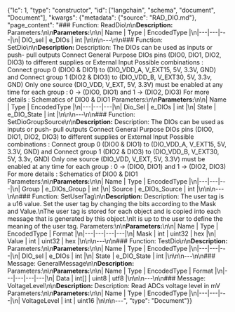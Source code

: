 {"lc": 1, "type": "constructor", "id": ["langchain", "schema", "document", "Document"], "kwargs": {"metadata": {"source": "RAD_DIO.md"}, "page_content": "### Function: ReadDio\n\n**Description:** Parameters:\n\n**Parameters:**\n\n| Name | Type | EncodedType |\n|---|---|---|\n| DIO_sel | e_DIOs | int |\n\n\n---\n\n### Function: SetDio\n\n**Description:** Description: The DIOs can be used as inputs or push- pull outputs Connect General Purpose DIOs pins (DIO0, DIO1, DIO2, DIO3) to different supplies or External Input Possible combinations : Connect group 0 (DIO0 & DIO1) to (DIO_VDD_A, V_EXT15, 5V, 3.3V, GND) and Connect group 1 (DIO2 & DIO3) to (DIO_VDD_B, V_EXT30, 5V, 3.3v, GND) Only one source (DIO_VDD, V_EXT, 5V, 3.3V) must be enabled at any time for each group : 0 -> (DIO0, DIO1) and 1 -> (DIO2, DIO3) For more details : Schematics of DIO0 & DIO1 Parameters:\n\n**Parameters:**\n\n| Name | Type | EncodedType |\n|---|---|---|\n| Dio_Sel | e_DIOs | int |\n| State | e_DIO_State | int |\n\n\n---\n\n### Function: SetDioGroupSource\n\n**Description:** Description: The DIOs can be used as inputs or push- pull outputs Connect General Purpose DIOs pins (DIO0, DIO1, DIO2, DIO3) to different supplies or External Input Possible combinations : Connect group 0 (DIO0 & DIO1) to (DIO_VDD_A, V_EXT15, 5V, 3.3V, GND) and Connect group 1 (DIO2 & DIO3) to (DIO_VDD_B, V_EXT30, 5V, 3.3v, GND) Only one source (DIO_VDD, V_EXT, 5V, 3.3V) must be enabled at any time for each group : 0 -> (DIO0, DIO1) and 1 -> (DIO2, DIO3) For more details : Schematics of DIO0 & DIO1 Parameters:\n\n**Parameters:**\n\n| Name | Type | EncodedType |\n|---|---|---|\n| Group | e_DIOs_Group | int |\n| Source | e_DIOs_Source | int |\n\n\n---\n\n### Function: SetUserTag\n\n**Description:** Description: The user tag is a u16 value. Set the user tag by changing the bits according to the Mask and Value.\nThe user tag is stored for each object and is copied into each message that is generated by this object.\nIt is up to the user to define the meaning of the user tag. Parameters:\n\n**Parameters:**\n\n| Name | Type | EncodedType | Format |\n|---|---|---|---|\n| Mask | int | uint32 | hex |\n| Value | int | uint32 | hex |\n\n\n---\n\n### Function: TestDio\n\n**Description:** Parameters:\n\n**Parameters:**\n\n| Name | Type | EncodedType |\n|---|---|---|\n| DIO_sel | e_DIOs | int |\n| State | e_DIO_State | int |\n\n\n---\n\n### Message: GeneralMessage\n\n**Description:** Parameters:\n\n**Parameters:**\n\n| Name | Type | EncodedType | Format |\n|---|---|---|---|\n| Data | int[] | uint8 | utf8 |\n\n\n---\n\n### Message: VoltageLevel\n\n**Description:** Description: Read ADCs voltage level in mV Parameters:\n\n**Parameters:**\n\n| Name | Type | EncodedType |\n|---|---|---|\n| VoltageLevel | int | uint16 |\n\n\n---", "type": "Document"}}